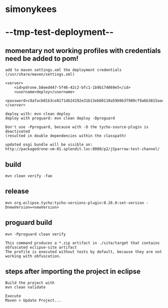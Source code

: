 # simonykees #

# --tmp-test-deployment-- #

## momentary not working profiles with credentials need be added to pom! ##
    add to maven settings.xml the deployment credentials (/usr/share/maven/settings.xml)

	<server>
		<id>pdrone.b8eed447-5f46-42c2-bfc1-1b9b174069e5</id>
		<username>deploy</username>
		<password>c8afacb01b3ce8171db24192e31b13eb60110a59b9b3f989cf9a6b3815aac496</password>
	</server>

	deploy with: mvn clean deploy
	deploy with proguard: mvn clean deploy -Dproguard
	
	Don't use -Pproguard, because with -D the tycho-source-plugin is deactivated
	(resulted in double dependencies within the classpath)

	updated osgi bundle will be visible on:
	http://packagedrone-vm-01.splendit.loc:8080/p2/jSparrow-test-channel/

## build ##

    mvn clean verify -fae

## release ##

    mvn org.eclipse.tycho:tycho-versions-plugin:0.26.0:set-version -DnewVersion=<newVersion>

## proguard build ##

	mvn -Pproguard clean verify

	This command produces a *.zip artifact in ./site/target that contains obfuscated eclipse-site artifact
	The profile is executed without tests by default, because they are not working with obfuscation.

## steps after importing the project in eclipse ##

	Build the project with 
	mvn clean validate

	Execute 
	Maven > Update Project...
